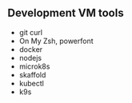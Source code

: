 ## Development VM tools
- git curl
- On My Zsh, powerfont
- docker
- nodejs
- microk8s
- skaffold
- kubectl
- k9s